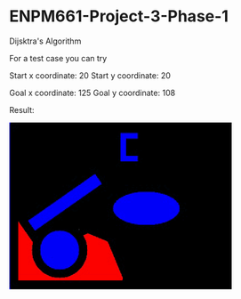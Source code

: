 # ENPM661-Project-3-Phase-1
Dijsktra's Algorithm

For a test case you can try

Start x coordinate: 20
Start y coordinate: 20

Goal x coordinate: 125
Goal y coordinate: 108

Result:

![result](results/dijkstra.gif)
